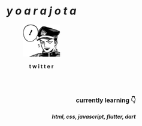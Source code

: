 <h1 align="center">  <i><b>y o a r a j o t a</b></i></h1>

<p align="center">   <img src="yj_1.png" width="20%"> </p>

<p align="center">   <a href="https://twitter.com/yoarajota" letter-spaing="3px" style="text-decoration: none;"><b>t w i t t e r</b></a>  </p>
  
  </br>
  </br>
<h3 align="right"><b>currently learning 👇 </b></h3>
<h4 align="right"><i> html, css, javascript, flutter, dart </i></h4>


